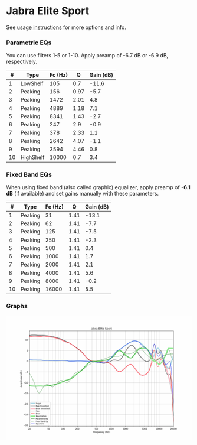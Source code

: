 # Jabra Elite Sport
See [usage instructions](https://github.com/jaakkopasanen/AutoEq#usage) for more options and info.

### Parametric EQs
You can use filters 1-5 or 1-10. Apply preamp of -6.7 dB or -6.9 dB, respectively.

|   # | Type      |   Fc (Hz) |    Q |   Gain (dB) |
|-----|-----------|-----------|------|-------------|
|   1 | LowShelf  |       105 | 0.7  |       -11.6 |
|   2 | Peaking   |       156 | 0.97 |        -5.7 |
|   3 | Peaking   |      1472 | 2.01 |         4.8 |
|   4 | Peaking   |      4889 | 1.18 |         7.1 |
|   5 | Peaking   |      8341 | 1.43 |        -2.7 |
|   6 | Peaking   |       247 | 2.9  |        -0.9 |
|   7 | Peaking   |       378 | 2.33 |         1.1 |
|   8 | Peaking   |      2642 | 4.07 |        -1.1 |
|   9 | Peaking   |      3594 | 4.46 |         0.8 |
|  10 | HighShelf |     10000 | 0.7  |         3.4 |

### Fixed Band EQs
When using fixed band (also called graphic) equalizer, apply preamp of **-6.1 dB** (if available) and set gains manually with these parameters.

|   # | Type    |   Fc (Hz) |    Q |   Gain (dB) |
|-----|---------|-----------|------|-------------|
|   1 | Peaking |        31 | 1.41 |       -13.1 |
|   2 | Peaking |        62 | 1.41 |        -7.7 |
|   3 | Peaking |       125 | 1.41 |        -7.5 |
|   4 | Peaking |       250 | 1.41 |        -2.3 |
|   5 | Peaking |       500 | 1.41 |         0.4 |
|   6 | Peaking |      1000 | 1.41 |         1.7 |
|   7 | Peaking |      2000 | 1.41 |         2.1 |
|   8 | Peaking |      4000 | 1.41 |         5.6 |
|   9 | Peaking |      8000 | 1.41 |        -0.2 |
|  10 | Peaking |     16000 | 1.41 |         5.5 |

### Graphs
![](./Jabra%20Elite%20Sport.png)
